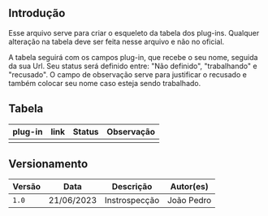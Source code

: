 ## Introdução 

Esse arquivo serve para criar o esqueleto da tabela dos plug-ins. Qualquer alteração na tabela deve ser feita nesse arquivo e não no oficial.

A tabela seguirá com os campos plug-in, que recebe o seu nome, seguida da sua Url. Seu status será definido entre: "Não definido", "trabalhando" e "recusado". O campo de observação serve para justificar o recusado e também colocar seu nome caso esteja sendo trabalhado. 

## Tabela

| plug-in | link | Status | Observação |
| :----------: | :------------------------------: |  :----------: | :---------------------: |
|       |           |            |                |

## Versionamento

| Versão | Data | Descrição| Autor(es)| 
|--|--|--|--|
| `1.0` |21/06/2023|Instrospecção| João Pedro | 
